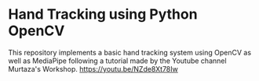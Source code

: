# Hand Tracking using Python OpenCV
This repository implements a basic hand tracking system using OpenCV as well as MediaPipe following a tutorial made by the Youtube channel Murtaza's Workshop.
https://youtu.be/NZde8Xt78Iw
